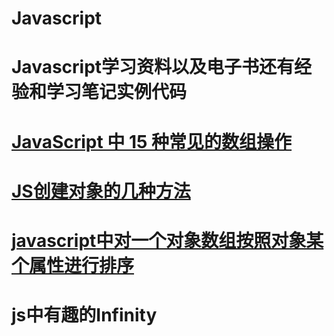 # Javascript
# Javascript学习资料以及电子书还有经验和学习笔记实例代码

# <a href="https://segmentfault.com/a/1190000022866321">JavaScript 中 15 种常见的数组操作</a>
# <a href="https://juejin.cn/post/6844903616512278536">JS创建对象的几种方法</a>
# <a href="https://blog.csdn.net/u011280778/article/details/99711988">javascript中对一个对象数组按照对象某个属性进行排序</a>
# js中有趣的Infinity
<!DOCTYPE html>
<html>
	<head>
		<meta charset="utf-8">
		<title></title>
	</head>
	<body>
		<script type="text/javascript">
			//1.infinity是值正的无穷大，属于Number类型，-infinity是值负的无穷大
			var res=1/0;//其他语言中0不能转为除数，但是js可以。
			document.write("1/0="+res+"<br/>");//1/0=Infinity
			//2.一个数字除以一个Infinity，结果是0
			var res2=10000/res;
			document.write("10000/Infinity="+res2+"<br/>");//10000/Infinity=0
			//3.Infinity乘于-1等于-Infinity
			var res3=res*(-1);
			document.write("Infinity*(-1)="+res3+"<br/>");//Infinity*(-1)=-Infinity
			//4.Infinity/Infinity=NaN无穷大除以无穷大得到的是NaN
			document.write("Infinity/Infinity="+Infinity/Infinity+"<br/>");//Infinity/Infinity=NaN
		    //5.Infinity/-1=-Infinity
			document.write("Infinity/-1="+Infinity/-1+"<br/>");//Infinity/-1=-Infinity
			//6.Infinity/-Infinity=NaN
			document.write("Infinity/-Infinity="+Infinity/-Infinity+"<br/>");//NaN
			//7.Infinity-Infinity=NaN
			var r=Infinity-Infinity;
			document.write("Infinity-Infinity="+r+"<br/>");
			//8.Infinity+Infinity=Infinity
			var r2=Infinity+Infinity;
			document.write("Infinity+Infinity="+r2+"<br/>");//=Infinity
			//9.Infinity*Infinity=Infinity
			var r3=Infinity*Infinity;
			document.write("Infinity*Infinity="+r3+"<br/>");//=Infinity
		</script>
	</body>
</html>

